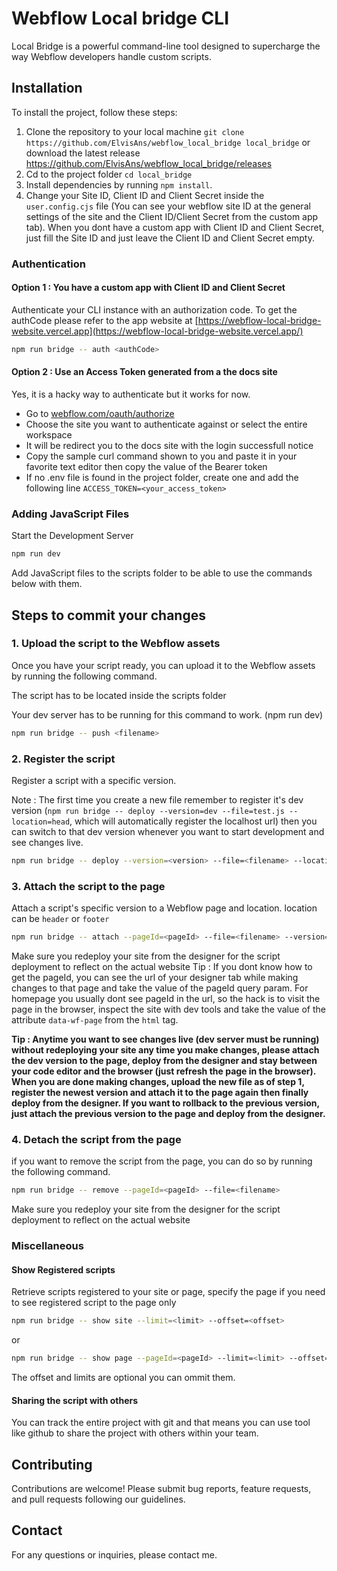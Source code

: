 # Webflow Local bridge CLI

Local Bridge is a powerful command-line tool designed to supercharge the way Webflow developers handle custom scripts.

## Installation

To install the project, follow these steps:

1. Clone the repository to your local machine `git clone https://github.com/ElvisAns/webflow_local_bridge local_bridge` or download the latest release https://github.com/ElvisAns/webflow_local_bridge/releases
2. Cd to the project folder `cd local_bridge`
3. Install dependencies by running `npm install`.
4. Change your Site ID, Client ID and Client Secret inside the `user.config.cjs` file (You can see your webflow site ID at the general settings of the site and the Client ID/Client Secret from the custom app tab). When you dont have a custom app with Client ID and Client Secret, just fill the Site ID and just leave the Client ID and Client Secret empty.

### Authentication

#### Option 1 : You have a custom app with Client ID and Client Secret
Authenticate your CLI instance with an authorization code.
To get the authCode please refer to the app website at [https://webflow-local-bridge-website.vercel.app](https://webflow-local-bridge-website.vercel.app/)
```bash
npm run bridge -- auth <authCode>
```

#### Option 2 : Use an Access Token generated from a the docs site
Yes, it is a hacky way to authenticate but it works for now.
- Go to [webflow.com/oauth/authorize](https://webflow.com/oauth/authorize?response_type=code&client_id=2ccc1b455c782fd60093590c83ee5e315b36bd6640507bb48570e5d0265c2854&redirect_uri=https%3A%2F%2Fdevelopers.webflow.com%2Fapi%2Ffern-docs%2Foauth%2Fwebflow%2Fcallback&scope=assets%3Aread+assets%3Awrite+authorized_user%3Aread+cms%3Aread+cms%3Awrite+custom_code%3Aread+custom_code%3Awrite+forms%3Aread+forms%3Awrite+pages%3Aread+pages%3Awrite+sites%3Aread+sites%3Awrite+ecommerce%3Aread+ecommerce%3Awrite+users%3Aread+users%3Awrite+site_activity%3Aread+workspace%3Aread+workspace%3Awrite+app_subscriptions%3Aread+site_config%3Aread+site_config%3Awrite+components%3Aread+components%3Awrite&state=https%3A%2F%2Fdevelopers.webflow.com%2Fdata%2Freference%2Fcustom-code%2Fcustom-code-sites%2Fget-custom-code%3Fplayground%3D%252Fdata%252Freference%252Fcustom-code%252Fcustom-code-sites%252Fget-custom-code)
- Choose the site you want to authenticate against or select the entire workspace
- It will be redirect you to the docs site with the login successfull notice
- Copy the sample curl command shown to you and paste it in your favorite text editor then copy the value of the Bearer token
- If no .env file is found in the project folder, create one and add the following line `ACCESS_TOKEN=<your_access_token>`

### Adding JavaScript Files
Start the Development Server
```bash
npm run dev
```
Add JavaScript files to the scripts folder to be able to use the commands below with them.

## Steps to commit your changes

### 1. Upload the script to the Webflow assets

Once you have your script ready, you can upload it to the Webflow assets by running the following command.

The script has to be located inside the scripts folder

Your dev server has to be running for this command to work. (npm run dev)

```bash
npm run bridge -- push <filename>
```

### 2. Register the script

Register a script with a specific version.

Note : The first time you create a new file remember to register it's dev version (`npm run bridge -- deploy --version=dev --file=test.js --location=head`, which will automatically register the localhost url) then you can switch to that dev version whenever you want to start development and see changes live.


```bash
npm run bridge -- deploy --version=<version> --file=<filename> --location=<location>
```

### 3. Attach the script to the page

Attach a script's specific version to a Webflow page and location.
location can be `header` or `footer`

```bash
npm run bridge -- attach --pageId=<pageId> --file=<filename> --version=<version> --location=<location>
```
Make sure you redeploy your site from the designer for the script deployment to reflect on the actual website
Tip : If you dont know how to get the pageId, you can see the url of your designer tab while making changes to that page and take the value of the pageId query param. For homepage you usually dont see pageId in the url, so the hack is to visit the page in the browser, inspect the site with dev tools and take the value of the attribute `data-wf-page` from the `html` tag.

**Tip : Anytime you want to see changes live (dev server must be running) without redeploying your site any time you make changes, please attach the dev version to the page, deploy from the designer and stay between your code editor and the browser (just refresh the page in the browser). When  you are done making changes, upload the new file as of step 1, register the newest version and attach it to the page again then finally deploy from the designer. If you want to rollback to the previous version, just attach the previous version to the page and deploy from the designer.**

### 4. Detach the script from the page

if you want to remove the script from the page, you can do so by running the following command.

```bash
npm run bridge -- remove --pageId=<pageId> --file=<filename>

```
Make sure you redeploy your site from the designer for the script deployment to reflect on the actual website

### Miscellaneous

#### Show Registered scripts

Retrieve scripts registered to your site or page, specify the page if you need to see registered script to the page only

```bash
npm run bridge -- show site --limit=<limit> --offset=<offset>
```
or
```bash
npm run bridge -- show page --pageId=<pageId> --limit=<limit> --offset=<offset>
```
The offset and limits are optional you can ommit them.

#### Sharing the script with others

You can track the entire project with git and that means you can use tool like github to share the project with others within your team.

## Contributing

Contributions are welcome! Please submit bug reports, feature requests, and pull requests following our guidelines.


## Contact

For any questions or inquiries, please contact me.
